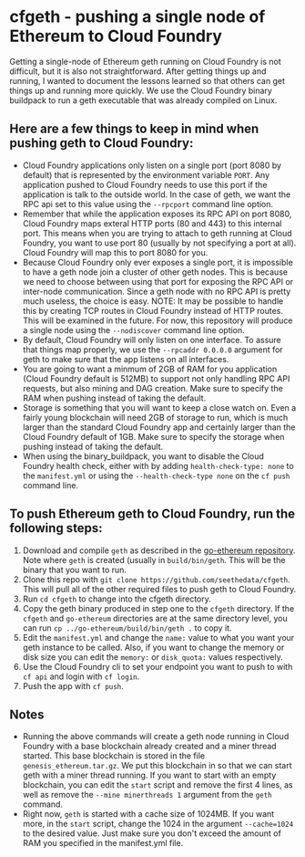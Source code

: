 # cfgeth - pushing a single node of Ethereum to Cloud Foundry
Getting a single-node of Ethereum geth running on Cloud Foundry is not difficult, but it is also not straightforward. After getting things up and running, I wanted to document the lessons learned so that others can get things up and running more quickly. We use the Cloud Foundry binary buildpack to run a geth executable that was already compiled on Linux.

Here are a few things to keep in mind when pushing geth to Cloud Foundry:
---
* Cloud Foundry applications only listen on a single port (port 8080 by default) that is represented by the environment variable `PORT`. Any application pushed to Cloud Foundry needs to use this port if the application is talk to the outside world. In the case of geth, we want the RPC api set to this value using the `--rpcport` command line option.
* Remember that while the application exposes its RPC API on port 8080, Cloud Foundry maps exteral HTTP ports (80 and 443) to this internal port. This means when you are trying to attach to geth running at Cloud Foundry, you want to use port 80 (usually by not specifying a port at all). Cloud Foundry will map this to port 8080 for you.
* Because Cloud Foundry only ever exposes a single port, it is impossible to have a geth node join a cluster of other geth nodes. This is because we need to choose between using that port for exposing the RPC API or inter-node communication. Since a geth node with no RPC API is pretty much useless, the choice is easy. NOTE: It may be possible to handle this by creating TCP routes in Cloud Foundry instead of HTTP routes. This will be examined in the future. For now, this repository will produce a single node using the `--nodiscover` command line option.
* By default, Cloud Foundry will only listen on one interface. To assure that things map properly, we use the `--rpcaddr 0.0.0.0` argument for geth to make sure that the app listens on all interfaces.
* You are going to want a minmum of 2GB of RAM for you application (Cloud Foundry default is 512MB) to support not only handling RPC API requests, but also mining and DAG creation. Make sure to specify the RAM when pushing instead of taking the default.
* Storage is something that you will want to keep a close watch on. Even a fairly young blockchain will need 2GB of storage to run, which is much larger than the standard Cloud Foundry app and certainly larger than the Cloud Foundry default of 1GB. Make sure to specify the storage when pushing instead of taking the default.
* When using the binary_buildpack, you want to disable the Cloud Foundry health check, either with by adding `health-check-type: none` to the `manifest.yml` or using the `--health-check-type none` on the `cf push` command line.

To push Ethereum geth to Cloud Foundry, run the following steps:
---
1. Download and compile `geth` as described in the [go-ethereum repository](http://github.com/ethereum/go-ethereum). Note where `geth` is created (usually in `build/bin/geth`. This will be the binary that you want to run.
2. Clone this repo with `git clone https://github.com/seethedata/cfgeth`. This will pull all of the other required files to push geth to Cloud Foundry.
3. Run `cd cfgeth` to change into the cfgeth directory.
4. Copy the geth binary produced in step one to the `cfgeth` directory. If the `cfgeth` and `go-ethereum` directories are at the same directory level, you can run `cp ../go-ethereum/build/bin/geth .` to copy it.
5. Edit the `manifest.yml` and change the `name:` value to what you want your geth instance to be called. Also, if you want to change the memory or disk size you can edit the `memory:` or `disk_quota:` values respectively.
6. Use the Cloud Foundry cli to set your endpoint you want to push to with `cf api` and login with `cf login`. 
7. Push the app with `cf push`.

Notes
---
* Running the above commands will create a geth node running in Cloud Foundry with a base blockchain already created and a miner thread started. This base blockchain is stored in the file `genesis_ethereum.tar.gz`. We put this blockchain in so that we can start geth with a miner thread running. If you want to start with an empty blockchain, you can edit the `start` script and remove the first 4 lines, as well as remove the `--mine minerthreads 1` argument from the `geth` command.
* Right now, `geth` is started with a cache size of 1024MB. If you want more, in the `start` script, change the 1024 in the argument `--cache=1024` to the desired value. Just make sure you don't exceed the amount of RAM you specified in the manifest.yml file.
